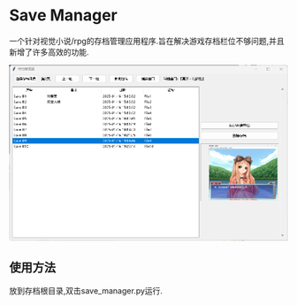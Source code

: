 # Save Manager
一个针对视觉小说/rpg的存档管理应用程序.旨在解决游戏存档栏位不够问题,并且新增了许多高效的功能.

![预览图](2025-01-16%2019%2035%2039.png)
## 使用方法
放到存档根目录,双击save_manager.py运行.
